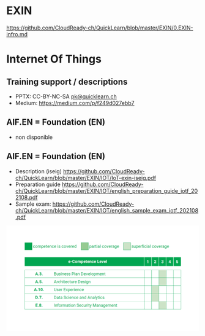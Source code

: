 # EXIN
https://github.com/CloudReady-ch/QuickLearn/blob/master/EXIN/0.EXIN-infro.md

# Internet Of Things
## Training support / descriptions
* PPTX: CC-BY-NC-SA pk@quicklearn.ch 
* Medium: https://medium.com/p/f249d027ebb7

## AIF.EN = Foundation (EN)
* non disponible

## AIF.EN = Foundation (EN)
* Description (iseig) https://github.com/CloudReady-ch/QuickLearn/blob/master/EXIN/IOT/IoT-exin-iseig.pdf
* Preparation guide https://github.com/CloudReady-ch/QuickLearn/blob/master/EXIN/IOT/english_preparation_guide_iotf_202108.pdf
* Sample exam: https://github.com/CloudReady-ch/QuickLearn/blob/master/EXIN/IOT/english_sample_exam_iotf_202108.pdf

![e-CF](https://github.com/CloudReady-ch/QuickLearn/blob/master/EXIN/IOT/e-CF_mapping_IOTF.png)
